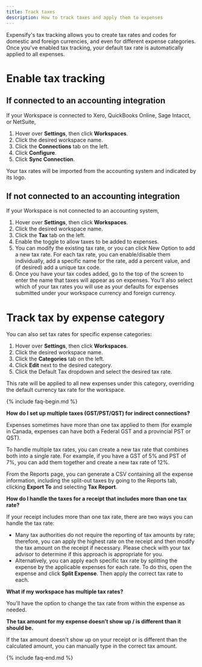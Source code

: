 ```yaml
---
title: Track taxes
description: How to track taxes and apply them to expenses
---
```

Expensify's tax tracking allows you to create tax rates and codes for domestic and foreign currencies, and even for different expense categories. Once you've enabled tax tracking, your default tax rate is automatically applied to all expenses. 

# Enable tax tracking 

## If connected to an accounting integration

If your Workspace is connected to Xero, QuickBooks Online, Sage Intacct, or NetSuite, 

1. Hover over **Settings**, then click **Workspaces**.
2. Click the desired workspace name.
3. Click the **Connections** tab on the left.
4. Click **Configure**.
5. Click **Sync Connection**. 

Your tax rates will be imported from the accounting system and indicated by its logo.

## If not connected to an accounting integration

If your Workspace is not connected to an accounting system, 

1. Hover over **Settings**, then click **Workspaces**.
2. Click the desired workspace name.
3. Click the **Tax** tab on the left.
4. Enable the toggle to allow taxes to be added to expenses.
5. You can modify the existing tax rate, or you can click New Option to add a new tax rate. For each tax rate, you can enable/disable them individually, add a specific name for the rate, add a percent value, and (if desired) add a unique tax code. 
6. Once you have your tax codes added, go to the top of the screen to enter the name that taxes will appear as on expenses. You'll also select which of your tax rates you will use as your defaults for expenses submitted under your workspace currency and foreign currency. 

# Track tax by expense category

You can also set tax rates for specific expense categories:

1. Hover over **Settings**, then click **Workspaces**.
2. Click the desired workspace name.
3. Click the **Categories** tab on the left.
4. Click **Edit** next to the desired category.
5. Click the Default Tax dropdown and select the desired tax rate.

This rate will be applied to all new expenses under this category, overriding the default currency tax rate for the workspace.

{% include faq-begin.md %}

**How do I set up multiple taxes (GST/PST/QST) for indirect connections?**

Expenses sometimes have more than one tax applied to them (for example in Canada, expenses can have both a Federal GST and a provincial PST or QST). 

To handle multiple tax rates, you can create a new tax rate that combines both into a single rate. For example, if you have a GST of 5% and PST of 7%, you can add them together and create a new tax rate of 12%.

From the Reports page, you can generate a CSV containing all the expense information, including the split-out taxes by going to the Reports tab, clicking **Export To** and selecting **Tax Report**. 

**How do I handle the taxes for a receipt that includes more than one tax rate?**

If your receipt includes more than one tax rate, there are two ways you can handle the tax rate:

- Many tax authorities do not require the reporting of tax amounts by rate; therefore, you can apply the highest rate on the receipt and then modify the tax amount on the receipt if necessary. Please check with your tax advisor to determine if this approach is appropriate for you.
- Alternatively, you can apply each specific tax rate by splitting the expense by the applicable expenses for each rate. To do this, open the expense and click **Split Expense**. Then apply the correct tax rate to each.

**What if my workspace has multiple tax rates?**

You'll have the option to change the tax rate from within the expense as needed.

**The tax amount for my expense doesn’t show up / is different than it should be.**

If the tax amount doesn't show up on your receipt or is different than the calculated amount, you can manually type in the correct tax amount.

{% include faq-end.md %}
